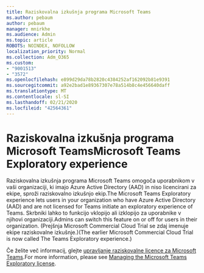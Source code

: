 ```yaml
---
title: Raziskovalna izkušnja programa Microsoft Teams
ms.author: pebaum
author: pebaum
manager: mnirkhe
ms.audience: Admin
ms.topic: article
ROBOTS: NOINDEX, NOFOLLOW
localization_priority: Normal
ms.collection: Adm_O365
ms.custom:
- "9001513"
- "3572"
ms.openlocfilehash: e899d29da78b2820c4384252af162092b81e9391
ms.sourcegitcommit: a92e2bad1e89367307e78a514b8c4e456640daff
ms.translationtype: MT
ms.contentlocale: sl-SI
ms.lasthandoff: 02/21/2020
ms.locfileid: "42564361"
---
```

# <a name="microsoft-teams-exploratory-experience"></a><span data-ttu-id="e1e21-102">Raziskovalna izkušnja programa Microsoft Teams</span><span class="sxs-lookup"><span data-stu-id="e1e21-102">Microsoft Teams Exploratory experience</span></span>

<span data-ttu-id="e1e21-103">Raziskovalna izkušnja programa Microsoft Teams omogoča uporabnikom v vaši organizaciji, ki imajo Azure Active Directory (AAD) in niso licencirani za ekipe, sproži raziskovalno izkušnjo ekip.</span><span class="sxs-lookup"><span data-stu-id="e1e21-103">The Microsoft Teams Exploratory experience lets users in your organization who have Azure Active Directory (AAD) and are not licensed for Teams initiate an exploratory experience of Teams.</span></span> <span data-ttu-id="e1e21-104">Skrbniki lahko to funkcijo vklopijo ali izklopijo za uporabnike v njihovi organizaciji.</span><span class="sxs-lookup"><span data-stu-id="e1e21-104">Admins can switch this feature on or off for users in their organization.</span></span> <span data-ttu-id="e1e21-105">(Prejšnja Microsoft Commercial Cloud Trial se zdaj imenuje ekipe raziskovalne izkušnje.)</span><span class="sxs-lookup"><span data-stu-id="e1e21-105">(The earlier Microsoft Commercial Cloud Trial is now called The Teams Exploratory experience.)</span></span>

<span data-ttu-id="e1e21-106">Če želite več informacij, glejte [upravljanje raziskovalne licence za Microsoft Teams](https://docs.microsoft.com/microsoftteams/teams-exploratory/).</span><span class="sxs-lookup"><span data-stu-id="e1e21-106">For more information, please see [Managing the Microsoft Teams Exploratory license](https://docs.microsoft.com/microsoftteams/teams-exploratory/).</span></span>

